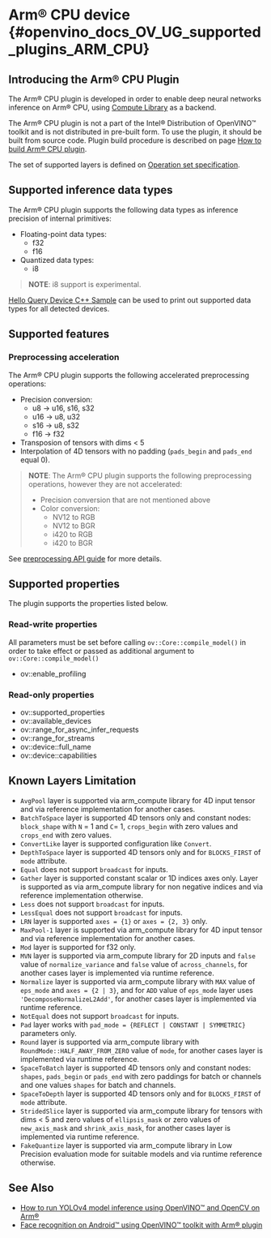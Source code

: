 # Arm&reg; CPU device {#openvino_docs_OV_UG_supported_plugins_ARM_CPU}


## Introducing the Arm&reg; CPU Plugin
The Arm&reg; CPU plugin is developed in order to enable deep neural networks inference on Arm&reg; CPU, using [Compute Library](https://github.com/ARM-software/ComputeLibrary) as a backend.

The Arm&reg; CPU plugin is not a part of the Intel® Distribution of OpenVINO™ toolkit and is not distributed in pre-built form. To use the plugin, it should be built from source code. Plugin build procedure is described on page [How to build Arm&reg; CPU plugin](https://github.com/openvinotoolkit/openvino_contrib/wiki/How-to-build-ARM-CPU-plugin). 

The set of supported layers is defined on [Operation set specification](https://github.com/openvinotoolkit/openvino_contrib/wiki/ARM-plugin-operation-set-specification).


## Supported inference data types
The Arm&reg; CPU plugin supports the following data types as inference precision of internal primitives:

- Floating-point data types:
  - f32
  - f16
- Quantized data types:
  - i8


> **NOTE**: i8 support is experimental.

[Hello Query Device C++ Sample](../../../samples/cpp/hello_query_device/README.md) can be used to print out supported data types for all detected devices.

## Supported features

### Preprocessing acceleration
The Arm&reg; CPU plugin supports the following accelerated preprocessing operations:
- Precision conversion:
    - u8  -> u16, s16, s32
    - u16 -> u8, u32
    - s16 -> u8, s32
    - f16 -> f32
- Transposion of tensors with dims < 5
- Interpolation of 4D tensors with no padding (`pads_begin` and `pads_end` equal 0).

> **NOTE**: The Arm&reg; CPU plugin supports the following preprocessing operations, however they are not accelerated:
> - Precision conversion that are not mentioned above
> - Color conversion:
>      - NV12 to RGB
>      - NV12 to BGR
>      - i420 to RGB
>      - i420 to BGR

See [preprocessing API guide](../preprocessing_overview.md) for more details.

## Supported properties
The plugin supports the properties listed below.

### Read-write properties
All parameters must be set before calling `ov::Core::compile_model()` in order to take effect or passed as additional argument to `ov::Core::compile_model()`

- ov::enable_profiling

### Read-only properties
- ov::supported_properties
- ov::available_devices
- ov::range_for_async_infer_requests
- ov::range_for_streams
- ov::device::full_name
- ov::device::capabilities


## Known Layers Limitation
* `AvgPool` layer is supported via arm_compute library for 4D input tensor and via reference implementation for another cases.
* `BatchToSpace` layer is supported 4D tensors only and constant nodes: `block_shape` with `N` = 1 and `C`= 1, `crops_begin` with zero values and `crops_end` with zero values.
* `ConvertLike` layer is supported configuration like `Convert`.
* `DepthToSpace` layer is supported 4D tensors only and for `BLOCKS_FIRST` of `mode` attribute.
* `Equal` does not support `broadcast` for inputs.
* `Gather` layer is supported constant scalar or 1D indices axes only. Layer is supported as via arm_compute library for non negative indices and via reference implementation otherwise.
* `Less` does not support `broadcast` for inputs.
* `LessEqual` does not support `broadcast` for inputs.
* `LRN` layer is supported `axes = {1}` or `axes = {2, 3}` only.
* `MaxPool-1` layer is supported via arm_compute library for 4D input tensor and via reference implementation for another cases.
* `Mod` layer is supported for f32 only.
* `MVN` layer is supported via arm_compute library for 2D inputs and `false` value of `normalize_variance` and `false` value of `across_channels`, for another cases layer is implemented via runtime reference.
* `Normalize` layer is supported via arm_compute library with `MAX` value of `eps_mode` and `axes = {2 | 3}`, and for `ADD` value of `eps_mode` layer uses `'DecomposeNormalizeL2Add'`, for another cases layer is implemented via runtime reference.
* `NotEqual` does not support `broadcast` for inputs.
* `Pad` layer works with `pad_mode = {REFLECT | CONSTANT | SYMMETRIC}` parameters only.
* `Round` layer is supported via arm_compute library with `RoundMode::HALF_AWAY_FROM_ZERO` value of `mode`, for another cases layer is implemented via runtime reference.
* `SpaceToBatch` layer is supported 4D tensors only and constant nodes: `shapes`, `pads_begin` or `pads_end` with zero paddings for batch or channels and one values `shapes` for batch and channels.
* `SpaceToDepth` layer is supported 4D tensors only and for `BLOCKS_FIRST` of `mode` attribute.
* `StridedSlice` layer is supported via arm_compute library for tensors with dims < 5 and zero values of `ellipsis_mask` or zero values of `new_axis_mask` and `shrink_axis_mask`, for another cases layer is implemented via runtime reference.
* `FakeQuantize` layer is supported via arm_compute library in Low Precision evaluation mode for suitable models and via runtime reference otherwise.

## See Also
* [How to run YOLOv4 model inference using OpenVINO&trade; and OpenCV on Arm&reg;](https://opencv.org/how-to-run-yolov4-using-openvino-and-opencv-on-arm/)
* [Face recognition on Android&trade; using OpenVINO&trade; toolkit with Arm&reg; plugin](https://opencv.org/face-recognition-on-android-using-openvino-toolkit-with-arm-plugin/)
